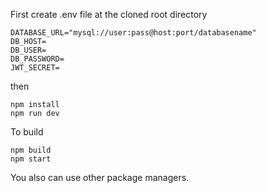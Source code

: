 First create .env file at the cloned root directory
```
DATABASE_URL="mysql://user:pass@host:port/databasename"
DB_HOST=
DB_USER=
DB_PASSWORD=
JWT_SECRET=
```

then 

```
npm install
npm run dev
```

To build
```
npm build
npm start
```

You also can use other package managers.
